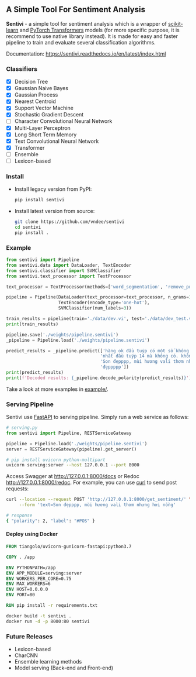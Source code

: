 ## A Simple Tool For Sentiment Analysis

**Sentivi** - a simple tool for sentiment analysis which is a wrapper of [scikit-learn](https://scikit-learn.org) and
[PyTorch Transformers](https://huggingface.co/transformers/) models (for more specific purpose, it is recommend to use native library instead). It is made for easy and faster pipeline to train and evaluate several
classification algorithms.

Documentation: https://sentivi.readthedocs.io/en/latest/index.html

### Classifiers

- [x] Decision Tree
- [x] Gaussian Naive Bayes
- [x] Gaussian Process
- [x] Nearest Centroid
- [x] Support Vector Machine
- [x] Stochastic Gradient Descent
- [ ] Character Convolutional Neural Network
- [x] Multi-Layer Perceptron
- [x] Long Short Term Memory
- [x] Text Convolutional Neural Network
- [x] Transformer
- [ ] Ensemble
- [ ] Lexicon-based 

### Install
- Install legacy version from PyPI:
    ```bash
    pip install sentivi
    ```

- Install latest version from source:
    ```bash
    git clone https://github.com/vndee/sentivi
    cd sentivi
    pip install .
    ```

### Example

```python
from sentivi import Pipeline
from sentivi.data import DataLoader, TextEncoder
from sentivi.classifier import SVMClassifier
from sentivi.text_processor import TextProcessor

text_processor = TextProcessor(methods=['word_segmentation', 'remove_punctuation', 'lower'])

pipeline = Pipeline(DataLoader(text_processor=text_processor, n_grams=3),
                    TextEncoder(encode_type='one-hot'),
                    SVMClassifier(num_labels=3))

train_results = pipeline(train='./data/dev.vi', test='./data/dev_test.vi')
print(train_results)

pipeline.save('./weights/pipeline.sentivi')
_pipeline = Pipeline.load('./weights/pipeline.sentivi')

predict_results = _pipeline.predict(['hàng ok đầu tuýp có một số không vừa ốc siết. chỉ được một số đầu thôi .cần '
                                    'nhất đầu tuýp 14 mà không có. không đạt yêu cầu của mình sử dụng',
                                    'Son đẹpppp, mùi hương vali thơm nhưng hơi nồng, chất son mịn, màu lên chuẩn, '
                                    'đẹppppp'])
print(predict_results)
print(f'Decoded results: {_pipeline.decode_polarity(predict_results)}')
```
Take a look at more examples in [example/](https://github.com/vndee/sentivi/tree/master/example).

### Serving Pipeline

Sentivi use [FastAPI](https://fastapi.tiangolo.com/) to serving pipeline. Simply run a web service as follows:

```python
# serving.py
from sentivi import Pipeline, RESTServiceGateway

pipeline = Pipeline.load('./weights/pipeline.sentivi')
server = RESTServiceGateway(pipeline).get_server()

```

```bash
# pip install uvicorn python-multipart
uvicorn serving:server --host 127.0.0.1 --port 8000
```
Access Swagger at http://127.0.0.1:8000/docs or Redoc http://127.0.0.1:8000/redoc. For example, you can use
[curl](https://curl.haxx.se/) to send post requests:

```bash
curl --location --request POST 'http://127.0.0.1:8000/get_sentiment/' \
     --form 'text=Son đẹpppp, mùi hương vali thơm nhưng hơi nồng'

# response
{ "polarity": 2, "label": "#POS" }
```

#### Deploy using Docker
```dockerfile
FROM tiangolo/uvicorn-gunicorn-fastapi:python3.7

COPY . /app

ENV PYTHONPATH=/app
ENV APP_MODULE=serving:server
ENV WORKERS_PER_CORE=0.75
ENV MAX_WORKERS=6
ENV HOST=0.0.0.0
ENV PORT=80

RUN pip install -r requirements.txt
```

```bash
docker build -t sentivi .
docker run -d -p 8000:80 sentivi
```

### Future Releases

- Lexicon-based
- CharCNN
- Ensemble learning methods
- Model serving (Back-end and Front-end)
